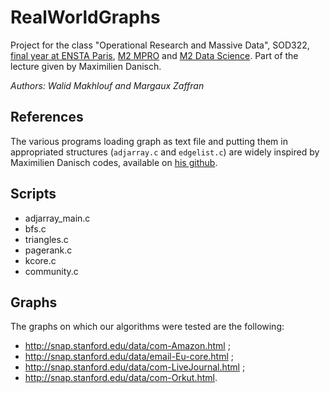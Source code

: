 # RealWorldGraphs

Project for the class "Operational Research and Massive Data", SOD322, [final year  at ENSTA Paris](https://perso.ensta-paris.fr/~pcarpent/SOD/), [M2 MPRO](https://uma.ensta-paris.fr/mpro/) and [M2 Data Science](https://datascience-x-master-paris-saclay.fr/). Part of the lecture given by Maximilien Danisch.

_Authors: Walid Makhlouf and Margaux Zaffran_

## References

The various programs loading graph as text file and putting them in appropriated structures (```adjarray.c``` and ```edgelist.c```) are widely inspired by Maximilien Danisch codes, available on [his github](https://github.com/maxdan94/LoadGraph).

## Scripts

- adjarray_main.c
- bfs.c
- triangles.c
- pagerank.c
- kcore.c
- community.c

## Graphs

The graphs on which our algorithms were tested are the following:
- http://snap.stanford.edu/data/com-Amazon.html ;
- http://snap.stanford.edu/data/email-Eu-core.html ;
- http://snap.stanford.edu/data/com-LiveJournal.html ;
- http://snap.stanford.edu/data/com-Orkut.html.
